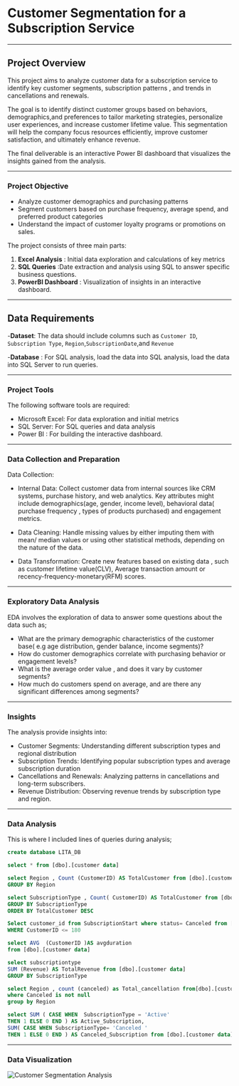 # Customer Segmentation for a Subscription Service 
---
## Project Overview

This project aims to analyze customer data for a subscription service to identify key customer segments, subscription patterns , and trends in cancellations and renewals.

The goal is to identify distinct customer groups based on behaviors, demographics,and preferences to tailor marketing strategies, personalize user experiences, and increase customer lifetime value. This segmentation will help the company focus resources efficiently, improve customer satisfaction, and ultimately enhance revenue.

The final deliverable is an interactive Power BI dashboard that visualizes the insights gained from the analysis.

---
### Project Objective
- Analyze customer demographics and purchasing patterns
- Segment customers based on purchase frequency, average spend, and preferred product categories
- Understand the impact of customer loyalty programs or promotions on sales.

The project consists of three main parts:
1. **Excel Analysis** : Initial data exploration and calculations of key metrics
2. **SQL Queries** :Date extraction and analysis using SQL to answer specific business questions.
3. **PowerBI Dashboard** : Visualization of insights in an interactive dashboard.
   
---
## Data Requirements
-**Dataset**: The data should include columns such as `Customer ID`, `Subscription Type`, `Region`,`SubscriptionDate`,and `Revenue`

-**Database** : For SQL analysis, load the data into SQL analysis, load the data into SQL Server to run queries.

---
### Project Tools
The following software tools are required:

- Microsoft Excel: For data exploration and initial metrics
- SQL Server: For SQL queries and data analysis
- Power BI : For building the interactive dashboard.

---
### Data Collection and Preparation
Data Collection:

* Internal Data: Collect customer data from internal sources like CRM systems, purchase history, and web analytics. Key attributes might include demographics(age, gender,
income level), behavioral data( purchase frequency , types of products purchased) and engagement metrics.

 - Data Cleaning: Handle missing values by either imputing them with mean/ median values or using other statistical methods, depending on the nature of the data.

-  Data Transformation: Create new features based on existing data , such as customer lifetime value(CLV), Average transaction amount or recency-frequency-monetary(RFM) scores.

  ---
  ### Exploratory Data Analysis
  EDA involves the exploration of data to answer some questions about the data such as;
  - What are the primary demographic characteristics of the customer base( e.g age distribution, gender balance, income segments)?
  - How do customer demographics correlate with purchasing behavior or engagement levels?
  - What is the average order value , and does it vary by customer segments?
  - How much do customers spend on average, and are there any significant differences among segments?


---
### Insights
The analysis provide insights into:
- Customer Segments: Understanding different subscription types and regional distribution
- Subscription Trends: Identifying popular subscription types and average subscription duration
- Cancellations and Renewals: Analyzing patterns in cancellations and long-term subscribers.
- Revenue Distribution: Observing revenue trends by subscription type and region.


---
### Data Analysis
This is where I included lines of queries during analysis;

```sql
create database LITA_DB

select * from [dbo].[customer data]

select Region , Count (CustomerID) AS TotalCustomer from [dbo].[customer data]
GROUP BY Region

select SubscriptionType , Count( CustomerID) AS TotalCustomer from [dbo].[customer data]
GROUP BY SubscriptionType
ORDER BY TotalCustomer DESC

Select customer_id from SubscriptionStart where status= Canceled from [dbo].[customer data]
WHERE CustomerID <= 180

select AVG  (CustomerID )AS avgduration
from [dbo].[customer data]

select subscriptiontype
SUM (Revenue) AS TotalRevenue from [dbo].[customer data]
GROUP BY SubscriptionType

select Region , count (canceled) as Total_cancellation from[dbo].[customer data]
where Canceled is not null
group by Region

select SUM ( CASE WHEN  SubscriptionType = 'Active'
THEN 1 ELSE 0 END ) AS Active_Subscription,
SUM( CASE WHEN SubscriptionType= 'Canceled '
THEN 1 ELSE 0 END ) AS Canceled_Subscription from [dbo].[customer data]
```

---
### Data Visualization

![Customer Segmentation Analysis](https://github.com/user-attachments/assets/be74e2a2-57fc-4326-817c-fc31def8bcbc)
